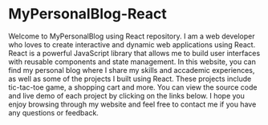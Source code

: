# MyPersonalBlog-React
Welcome to MyPersonalBlog using React repository. I am a web developer who loves to create interactive and dynamic web applications using React. 
React is a powerful JavaScript library that allows me to build user interfaces with reusable components and state management. In this website, you can find my personal blog where I share my skills and accademic experiences, as well as some of the projects I built using React. These projects include tic-tac-toe game, a shopping cart and more. You can view the source code and live demo of each project by clicking on the links below. I hope you enjoy browsing through my website and feel free to contact me if you have any questions or feedback.
